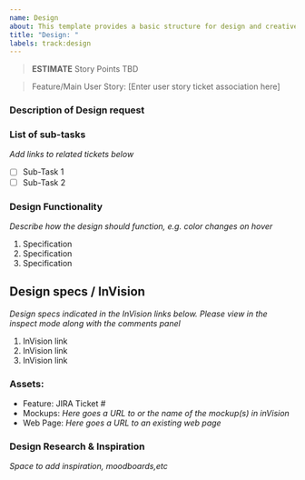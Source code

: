 ```yaml
---
name: Design
about: This template provides a basic structure for design and creative tasks.
title: "Design: "
labels: track:design
---
```


> **ESTIMATE** Story Points TBD

> Feature/Main User Story: [Enter user story ticket association here] 

### Description of Design request

### List of sub-tasks
*Add links to related tickets below*
- [ ] Sub-Task 1
- [ ] Sub-Task 2

### Design Functionality
*Describe how the design should function, e.g. color changes on hover*
1. Specification 
2. Specification  
3. Specification 

## Design specs / InVision
*Design specs indicated in the InVision links below. Please view in the inspect mode along with the comments panel*
1. InVision link
2. InVision link
3. InVision link

### Assets:
* Feature: JIRA Ticket #
* Mockups: *Here goes a URL to or the name of the mockup(s) in inVision*
* Web Page: *Here goes a URL to an existing web page*

### Design Research & Inspiration
*Space to add inspiration, moodboards,etc*
